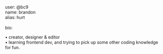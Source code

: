 user: @bc9
<br>
name: brandon
<br>
alias: hurt
<br>
<br>
bio:

• creator, designer & editor
<br>
• learning frontend dev, and trying to pick up some other coding knowledge for fun.
